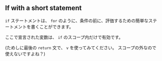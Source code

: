 ## If with a short statement

`if` ステートメントは、 `for` のように、条件の前に、評価するための簡単なステートメントを書くことができます。

ここで宣言された変数は、 `if` のスコープ内だけで有効です。

(ためしに最後の `return` 文で、 `v` を使ってみてください。 スコープの外なので使えないですよね？)